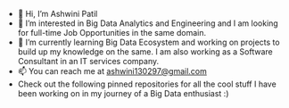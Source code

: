 - 👋 Hi, I’m Ashwini Patil
- 👀 I’m interested in Big Data Analytics and Engineering and I am looking for full-time Job Opportunities in the same domain.
- 🌱 I’m currently learning Big Data Ecosystem and working on projects to build up my knowledge on the same. I am also working as a Software Consultant in an IT services company.
- 📫 You can reach me at ashwini130297@gmail.com 
- Check out the following pinned repositories for all the cool stuff I have been working on in my journey of a Big Data enthusiast :)

<!---
Ashwini130/Ashwini130 is a ✨ special ✨ repository because its `README.md` (this file) appears on your GitHub profile.
You can click the Preview link to take a look at your changes.
--->
